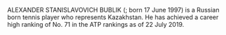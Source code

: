 ALEXANDER STANISLAVOVICH BUBLIK (; born 17 June 1997) is a Russian born tennis player who represents Kazakhstan. He has achieved a career high ranking of No. 71 in the ATP rankings as of 22 July 2019.
